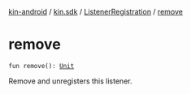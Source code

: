 [kin-android](../../index.md) / [kin.sdk](../index.md) / [ListenerRegistration](index.md) / [remove](./remove.md)

# remove

`fun remove(): `[`Unit`](https://kotlinlang.org/api/latest/jvm/stdlib/kotlin/-unit/index.html)

Remove and unregisters this listener.

